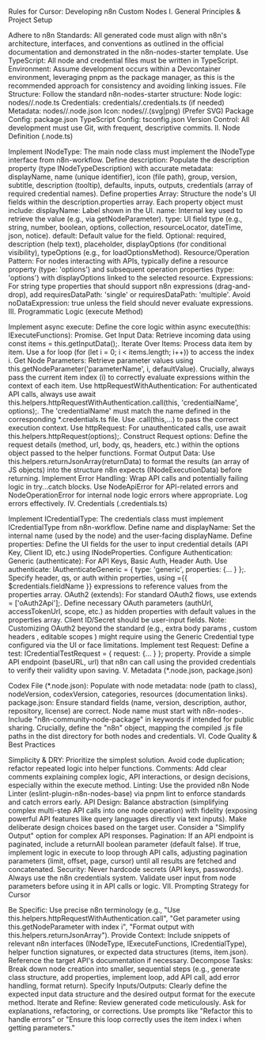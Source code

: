 Rules for Cursor: Developing n8n Custom Nodes
I. General Principles & Project Setup

Adhere to n8n Standards: All generated code must align with n8n's architecture, interfaces, and conventions as outlined in the official documentation and demonstrated in the n8n-nodes-starter template.
Use TypeScript: All node and credential files must be written in TypeScript.
Environment: Assume development occurs within a Devcontainer environment, leveraging pnpm as the package manager, as this is the recommended approach for consistency and avoiding linking issues.
File Structure: Follow the standard n8n-nodes-starter structure:
Node logic: nodes/<NodeName>/<NodeName>.node.ts
Credentials: credentials/<CredentialsName>.credentials.ts (if needed)
Metadata: nodes/<NodeName>/<NodeName>.node.json
Icon: nodes/<NodeName>/<icon>.(svg|png) (Prefer SVG)
Package Config: package.json
TypeScript Config: tsconfig.json
Version Control: All development must use Git, with frequent, descriptive commits.
II. Node Definition (<NodeName>.node.ts)

Implement INodeType: The main node class must implement the INodeType interface from n8n-workflow.
Define description: Populate the description property (type INodeTypeDescription) with accurate metadata: displayName, name (unique identifier), icon (file path), group, version, subtitle, description (tooltip), defaults, inputs, outputs, credentials (array of required credential names).
Define properties Array: Structure the node's UI fields within the description.properties array. Each property object must include:
displayName: Label shown in the UI.
name: Internal key used to retrieve the value (e.g., via getNodeParameter).
type: UI field type (e.g., string, number, boolean, options, collection, resourceLocator, dateTime, json, notice).
default: Default value for the field.
Optional: required, description (help text), placeholder, displayOptions (for conditional visibility), typeOptions (e.g., for loadOptionsMethod).
Resource/Operation Pattern: For nodes interacting with APIs, typically define a resource property (type: 'options') and subsequent operation properties (type: 'options') with displayOptions linked to the selected resource.
Expressions: For string type properties that should support n8n expressions (drag-and-drop), add requiresDataPath: 'single' or requiresDataPath: 'multiple'. Avoid noDataExpression: true unless the field should never evaluate expressions.
III. Programmatic Logic (execute Method)

Implement async execute: Define the core logic within async execute(this: IExecuteFunctions): Promise<INodeExecutionData>.
Get Input Data: Retrieve incoming data using const items = this.getInputData();.
Iterate Over Items: Process data item by item. Use a for loop (for (let i = 0; i < items.length; i++)) to access the index i.
Get Node Parameters: Retrieve parameter values using this.getNodeParameter('parameterName', i, defaultValue). Crucially, always pass the current item index (i) to correctly evaluate expressions within the context of each item.
Use httpRequestWithAuthentication: For authenticated API calls, always use await this.helpers.httpRequestWithAuthentication.call(this, 'credentialName', options);. The 'credentialName' must match the name defined in the corresponding *.credentials.ts file. Use .call(this,...) to pass the correct execution context.
Use httpRequest: For unauthenticated calls, use await this.helpers.httpRequest(options);.
Construct Request options: Define the request details (method, url, body, qs, headers, etc.) within the options object passed to the helper functions.
Format Output Data: Use this.helpers.returnJsonArray(returnData) to format the results (an array of JS objects) into the structure n8n expects (INodeExecutionData) before returning.
Implement Error Handling: Wrap API calls and potentially failing logic in try...catch blocks. Use NodeApiError for API-related errors and NodeOperationError for internal node logic errors where appropriate. Log errors effectively.
IV. Credentials (<CredentialsName>.credentials.ts)

Implement ICredentialType: The credentials class must implement ICredentialType from n8n-workflow.
Define name and displayName: Set the internal name (used by the node) and the user-facing displayName.
Define properties: Define the UI fields for the user to input credential details (API Key, Client ID, etc.) using INodeProperties.
Configure Authentication:
Generic (authenticate): For API Keys, Basic Auth, Header Auth. Use authenticate: IAuthenticateGeneric = { type: 'generic', properties: {... } };. Specify header, qs, or auth within properties, using ={{ $credentials.fieldName }} expressions to reference values from the properties array.
OAuth2 (extends): For standard OAuth2 flows, use extends = ['oAuth2Api'];. Define necessary OAuth parameters (authUrl, accessTokenUrl, scope, etc.) as hidden properties with default values in the properties array. Client ID/Secret should be user-input fields. Note: Customizing OAuth2 beyond the standard (e.g., extra body params , custom headers , editable scopes ) might require using the Generic Credential type configured via the UI or face limitations.
Implement test Request: Define a test: ICredentialTestRequest = { request: {... } }; property. Provide a simple API endpoint (baseURL, url) that n8n can call using the provided credentials to verify their validity upon saving.
V. Metadata (*.node.json, package.json)

Codex File (*.node.json): Populate with node metadata: node (path to class), nodeVersion, codexVersion, categories, resources (documentation links).
package.json:
Ensure standard fields (name, version, description, author, repository, license) are correct.
Node name must start with n8n-nodes-.
Include "n8n-community-node-package" in keywords if intended for public sharing.
Crucially, define the "n8n" object, mapping the compiled .js file paths in the dist directory for both nodes and credentials.
VI. Code Quality & Best Practices

Simplicity & DRY: Prioritize the simplest solution. Avoid code duplication; refactor repeated logic into helper functions.
Comments: Add clear comments explaining complex logic, API interactions, or design decisions, especially within the execute method.
Linting: Use the provided n8n Node Linter (eslint-plugin-n8n-nodes-base) via pnpm lint to enforce standards and catch errors early.
API Design:
Balance abstraction (simplifying complex multi-step API calls into one node operation) with fidelity (exposing powerful API features like query languages directly via text inputs). Make deliberate design choices based on the target user.
Consider a "Simplify Output" option for complex API responses.
Pagination: If an API endpoint is paginated, include a returnAll boolean parameter (default false). If true, implement logic in execute to loop through API calls, adjusting pagination parameters (limit, offset, page, cursor) until all results are fetched and concatenated.
Security:
Never hardcode secrets (API keys, passwords). Always use the n8n credentials system.
Validate user input from node parameters before using it in API calls or logic.
VII. Prompting Strategy for Cursor

Be Specific: Use precise n8n terminology (e.g., "Use this.helpers.httpRequestWithAuthentication.call", "Get parameter using this.getNodeParameter with index i", "Format output with this.helpers.returnJsonArray").
Provide Context: Include snippets of relevant n8n interfaces (INodeType, IExecuteFunctions, ICredentialType), helper function signatures, or expected data structures (items, item.json). Reference the target API's documentation if necessary.
Decompose Tasks: Break down node creation into smaller, sequential steps (e.g., generate class structure, add properties, implement loop, add API call, add error handling, format return).
Specify Inputs/Outputs: Clearly define the expected input data structure and the desired output format for the execute method.
Iterate and Refine: Review generated code meticulously. Ask for explanations, refactoring, or corrections. Use prompts like "Refactor this to handle errors" or "Ensure this loop correctly uses the item index i when getting parameters."
